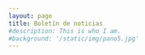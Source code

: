 ```yaml
---
layout: page
title: Boletín de noticias
#description: This is who I am. 
#background: '/static/img/pano5.jpg'
---
```

